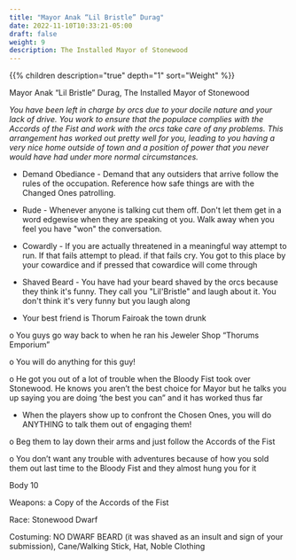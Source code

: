 ```yaml
---
title: "Mayor Anak “Lil Bristle” Durag"
date: 2022-11-10T10:33:21-05:00
draft: false
weight: 9
description: The Installed Mayor of Stonewood
---
```


{{% children description="true" depth="1"  sort="Weight" %}}

Mayor Anak “Lil Bristle” Durag, The Installed Mayor of Stonewood

*You have been left in charge by orcs due to your docile nature and your lack of drive. You work to ensure that the populace complies with the Accords of the Fist and work with the orcs take care of any problems. This arrangement has worked out pretty well for you, leading to you having a very nice home outside of town and a position of power that you never would have had under more normal circumstances.*

- Demand Obediance - Demand that any outsiders that arrive follow the rules of the occupation. Reference how safe things are with the Changed Ones patrolling.

- Rude - Whenever anyone is talking cut them off. Don't let them get in a word edgewise when they are speaking ot you. Walk away when you feel you have "won" the conversation.

- Cowardly - If you are actually threatened in a meaningful way attempt to run. If that fails attempt to plead. if that fails cry. You got to this place by your cowardice and if pressed that cowardice will come through

- Shaved Beard - You have had your beard shaved by the orcs because they think it's funny. They call you "Lil'Bristle" and laugh about it. You don't think it's very funny but you laugh along

- Your best friend is Thorum Fairoak the town drunk

o  You guys go way back to when he ran his Jeweler Shop “Thorums Emporium”

o  You will do anything for this guy!

o  He got you out of a lot of trouble when the Bloody Fist took over Stonewood. He knows you aren’t the best choice for Mayor but he talks you up saying you are doing ‘the best you can” and it has worked thus far

- When the players show up to confront the Chosen Ones, you will do ANYTHING to talk them out of engaging them!

o  Beg them to lay down their arms and just follow the Accords of the Fist

o  You don’t want any trouble with adventures because of how you sold them out last time to the Bloody Fist and they almost hung you for it

 

Body 10

Weapons: a Copy of the Accords of the Fist

Race: Stonewood Dwarf

Costuming: NO DWARF BEARD (it was shaved as an insult and sign of your submission), Cane/Walking Stick, Hat, Noble Clothing

